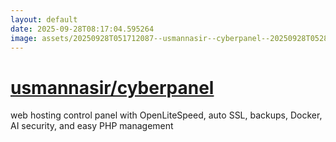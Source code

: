 ```yaml
---
layout: default
date: 2025-09-28T08:17:04.595264
image: assets/20250928T051712087--usmannasir--cyberpanel--20250928T052825936--cropped.png
---
```


# [usmannasir/cyberpanel](https://github.com/usmannasir/cyberpanel)

web hosting control panel with OpenLiteSpeed, auto SSL, backups, Docker, AI security, and easy PHP management
